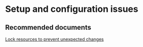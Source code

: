 <properties
	pageTitle="Setup and configuration issues"
	description="Setup and configuration issues"
	service="microsoft.devices"
	resource="iothubs"
	authors="anusapan"
	displayOrder=""
	selfHelpType="generic"
	supportTopicIds="32596666"
	resourceTags=""
	productPesIds="15946"
	cloudEnvironments="public,BlackForest,Fairfax,Mooncake"
/>

# Setup and configuration issues

## **Recommended documents**
[Lock resources to prevent unexpected changes](https://docs.microsoft.com/azure/azure-resource-manager/resource-group-lock-resources)